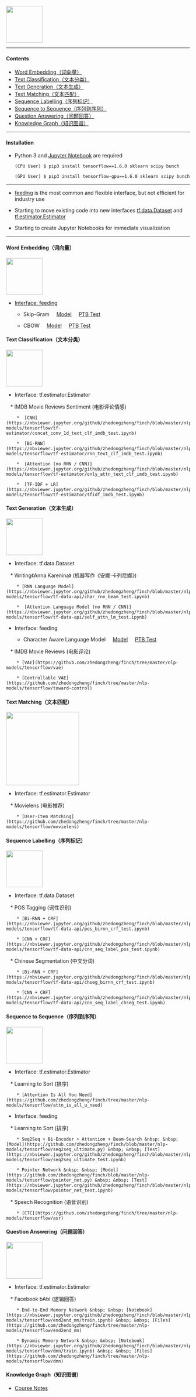 <img src="https://github.com/zhedongzheng/finch/blob/master/nlp-models/assets/tensorflow_nlp.png" height='100'>

---
#### Contents
* [Word Embedding（词向量）](https://github.com/zhedongzheng/finch#word-embedding%E8%AF%8D%E5%90%91%E9%87%8F)
* [Text Classification（文本分类）](https://github.com/zhedongzheng/finch#text-classification%E6%96%87%E6%9C%AC%E5%88%86%E7%B1%BB)
* [Text Generation（文本生成）](https://github.com/zhedongzheng/finch#text-generation%E6%96%87%E6%9C%AC%E7%94%9F%E6%88%90)
* [Text Matching（文本匹配）](https://github.com/zhedongzheng/finch/blob/master/README.md#text-matching%E6%96%87%E6%9C%AC%E5%8C%B9%E9%85%8D)
* [Sequence Labelling（序列标记）](https://github.com/zhedongzheng/finch#sequence-labelling%E5%BA%8F%E5%88%97%E6%A0%87%E8%AE%B0)
* [Sequence to Sequence（序列到序列）](https://github.com/zhedongzheng/finch#sequence-to-sequence%E5%BA%8F%E5%88%97%E5%88%B0%E5%BA%8F%E5%88%97)
* [Question Answering（问题回答）](https://github.com/zhedongzheng/finch/blob/master/README.md#question-answering%E9%97%AE%E9%A2%98%E5%9B%9E%E7%AD%94)
* [Knowledge Graph（知识图谱）](https://github.com/zhedongzheng/finch#knowledge-graph%E7%9F%A5%E8%AF%86%E5%9B%BE%E8%B0%B1)

---
#### Installation 
* Python 3 and [Jupyter Notebook](http://jupyter.org/) are required

    ```
    (CPU User) $ pip3 install tensorflow==1.6.0 sklearn scipy bunch
    
    (GPU User) $ pip3 install tensorflow-gpu==1.6.0 sklearn scipy bunch
    ```
---

* [feeding](https://www.tensorflow.org/api_guides/python/reading_data#Feeding) is the most common and flexible interface, but not efficient for industry use

* Starting to move existing code into new interfaces [tf.data.Dataset](https://www.tensorflow.org/api_docs/python/tf/data/Dataset) and [tf.estimator.Estimator](https://www.tensorflow.org/api_docs/python/tf/estimator/Estimator)

* Starting to create Jupyter Notebooks for immediate visualization
---

#### Word Embedding（词向量）
<img src="https://github.com/zhedongzheng/finch/blob/master/nlp-models/assets/decoration_6.png" height='100'>

* [Interface: feeding](https://www.tensorflow.org/api_guides/python/reading_data#Feeding)

    * Skip-Gram &nbsp; &nbsp; [Model](https://github.com/zhedongzheng/finch/blob/master/nlp-models/tensorflow/word2vec_skipgram.py) &nbsp; &nbsp; [PTB Test](https://nbviewer.jupyter.org/github/zhedongzheng/finch/blob/master/nlp-models/tensorflow/word2vec_skipgram_test.ipynb)

    * CBOW &nbsp; &nbsp; [Model](https://github.com/zhedongzheng/finch/blob/master/nlp-models/tensorflow/word2vec_cbow.py) &nbsp; &nbsp; [PTB Test](https://nbviewer.jupyter.org/github/zhedongzheng/finch/blob/master/nlp-models/tensorflow/word2vec_cbow_test.ipynb)

#### Text Classification（文本分类）
<img src="https://github.com/zhedongzheng/finch/blob/master/nlp-models/assets/decoration_2.png" height='100'>

* Interface: tf.estimator.Estimator

    * IMDB Movie Reviews Sentiment (电影评论情感)

        *  [CNN](https://nbviewer.jupyter.org/github/zhedongzheng/finch/blob/master/nlp-models/tensorflow/tf-estimator/concat_conv_1d_text_clf_imdb_test.ipynb)

        *  [Bi-RNN](https://nbviewer.jupyter.org/github/zhedongzheng/finch/blob/master/nlp-models/tensorflow/tf-estimator/rnn_text_clf_imdb_test.ipynb)

        *  [Attention (no RNN / CNN)](https://nbviewer.jupyter.org/github/zhedongzheng/finch/blob/master/nlp-models/tensorflow/tf-estimator/only_attn_text_clf_imdb_test.ipynb)

        *  [TF-IDF + LR](https://nbviewer.jupyter.org/github/zhedongzheng/finch/blob/master/nlp-models/tensorflow/tf-estimator/tfidf_imdb_test.ipynb)

#### Text Generation（文本生成）
<img src="https://github.com/zhedongzheng/finch/blob/master/nlp-models/assets/decoration_5.png" height='100'>

* Interface: tf.data.Dataset

    * Writing《Anna Karenina》 (机器写作《安娜·卡列尼娜》)
    
        * [RNN Language Model](https://nbviewer.jupyter.org/github/zhedongzheng/finch/blob/master/nlp-models/tensorflow/tf-data-api/char_rnn_beam_test.ipynb)
    
        *  [Attention Language Model (no RNN / CNN)](https://nbviewer.jupyter.org/github/zhedongzheng/finch/blob/master/nlp-models/tensorflow/tf-data-api/self_attn_lm_test.ipynb)

* Interface: feeding

    * Character Aware Language Model &nbsp; &nbsp; [Model](https://github.com/zhedongzheng/finch/blob/master/nlp-models/tensorflow/cnn_rnn_text_gen.py) &nbsp; &nbsp; [PTB Test](https://nbviewer.jupyter.org/github/zhedongzheng/finch/blob/master/nlp-models/tensorflow/cnn_rnn_text_gen_test.ipynb) &nbsp; &nbsp;

    * IMDB Movie Reviews (电影评论)

        * [VAE](https://github.com/zhedongzheng/finch/tree/master/nlp-models/tensorflow/vae)
        
        * [Controllable VAE](https://github.com/zhedongzheng/finch/tree/master/nlp-models/tensorflow/toward-control)

#### Text Matching（文本匹配）
<img src="https://github.com/zhedongzheng/finch/blob/master/nlp-models/assets/decoration_10.jpeg" height='200'>

* Interface: tf.estimator.Estimator

    * Movielens (电影推荐)

        * [User-Item Matching](https://github.com/zhedongzheng/finch/tree/master/nlp-models/tensorflow/movielens)

#### Sequence Labelling（序列标记）
<img src="https://github.com/zhedongzheng/finch/blob/master/nlp-models/assets/decoration_4.jpg" height='100'>

* Interface: tf.data.Dataset

    * POS Tagging (词性识别)

        * [Bi-RNN + CRF](https://nbviewer.jupyter.org/github/zhedongzheng/finch/blob/master/nlp-models/tensorflow/tf-data-api/pos_birnn_crf_test.ipynb)

        * [CNN + CRF](https://nbviewer.jupyter.org/github/zhedongzheng/finch/blob/master/nlp-models/tensorflow/tf-data-api/cnn_seq_label_pos_test.ipynb)

    * Chinese Segmentation (中文分词)

        * [Bi-RNN + CRF](https://nbviewer.jupyter.org/github/zhedongzheng/finch/blob/master/nlp-models/tensorflow/tf-data-api/chseg_birnn_crf_test.ipynb)

        * [CNN + CRF](https://nbviewer.jupyter.org/github/zhedongzheng/finch/blob/master/nlp-models/tensorflow/tf-data-api/cnn_seq_label_chseg_test.ipynb)

#### Sequence to Sequence（序列到序列）
<img src="https://github.com/zhedongzheng/finch/blob/master/nlp-models/assets/decoration_1.png" height='100'>

* Interface: tf.estimator.Estimator

    * Learning to Sort (排序)

        * [Attention Is All You Need](https://github.com/zhedongzheng/finch/tree/master/nlp-models/tensorflow/attn_is_all_u_need)

* Interface: feeding

    * Learning to Sort (排序)

        * Seq2Seq + Bi-Encoder + Attention + Beam-Search &nbsp; &nbsp; [Model](https://github.com/zhedongzheng/finch/blob/master/nlp-models/tensorflow/seq2seq_ultimate.py) &nbsp; &nbsp; [Test](https://nbviewer.jupyter.org/github/zhedongzheng/finch/blob/master/nlp-models/tensorflow/seq2seq_ultimate_test.ipynb) 

        * Pointer Network &nbsp; &nbsp; [Model](https://github.com/zhedongzheng/finch/blob/master/nlp-models/tensorflow/pointer_net.py) &nbsp; &nbsp; [Test](https://nbviewer.jupyter.org/github/zhedongzheng/finch/blob/master/nlp-models/tensorflow/pointer_net_test.ipynb)

    * Speech Recognition (语音识别)

        * [CTC](https://github.com/zhedongzheng/finch/tree/master/nlp-models/tensorflow/asr)

#### Question Answering（问题回答）
<img src="https://github.com/zhedongzheng/finch/blob/master/nlp-models/assets/dmn-details.png" height='100'>

* Interface: tf.estimator.Estimator

    * Facebook bAbI (逻辑回答)

        * End-to-End Memory Network &nbsp; &nbsp; [Notebook](https://nbviewer.jupyter.org/github/zhedongzheng/finch/blob/master/nlp-models/tensorflow/end2end_mn/train.ipynb) &nbsp; &nbsp; [Files](https://github.com/zhedongzheng/finch/tree/master/nlp-models/tensorflow/end2end_mn) 

        * Dynamic Memory Network &nbsp; &nbsp; [Notebook](https://nbviewer.jupyter.org/github/zhedongzheng/finch/blob/master/nlp-models/tensorflow/dmn/train.ipynb) &nbsp; &nbsp; [Files](https://github.com/zhedongzheng/finch/tree/master/nlp-models/tensorflow/dmn) 

#### Knowledge Graph（知识图谱）
* [Course Notes](https://github.com/zhedongzheng/finch/blob/master/nlp-models/kg/notes.md)
